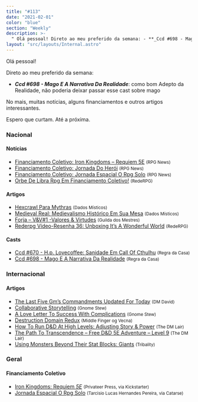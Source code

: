 ```yaml
---
title: "#113"
date: "2021-02-01"
color: "blue"
section: "Weekly"
description: >-
  " Olá pessoal! Direto ao meu preferido da semana: - **_Ccd #698 - Mago E A Narrativa Da Realidade_**: como bom Adepto da Realidade, não poderia deixar passar esse cast sobre mago No mais, muitas notícias, alguns financiamentos e outros artigos interessantes. Espero que curtam. Até a p"
layout: "src/layouts/Internal.astro"
---
```


Olá pessoal!

Direto ao meu preferido da semana:

- **_Ccd #698 - Mago E A Narrativa Da Realidade_**: como bom Adepto da Realidade, não poderia deixar passar esse cast sobre mago

No mais, muitas notícias, alguns financiamentos e outros artigos interessantes.

Espero que curtam. Até a próxima.

### Nacional

#### Notícias

- [Financiamento Coletivo: Iron Kingdoms – Requiem 5E] <small>(RPG News)</small>
- [Financiamento Coletivo: Jornada Do Herói] <small>(RPG News)</small>
- [Financiamento Coletivo: Jornada Espacial O Rpg Solo] <small>(RPG News)</small>
- [Orbe De Libra Rpg Em Financiamento Coletivo!] <small>(RedeRPG)</small>

#### Artigos

- [Hexcrawl Para Mythras] <small>(Dados Místicos)</small>
- [Medieval Real: Medievalismo Histórico Em Sua Mesa] <small>(Dados Místicos)</small>
- [Forja – V&amp;V#1 -Valores &amp; Virtudes] <small>(Guilda dos Mestres)</small>
- [Rederpg Vídeo-Resenha 36: Unboxing It’s A Wonderful World] <small>(RedeRPG)</small>

#### Casts

- [Ccd #670 - H.p. Lovecoffee: Sanidade Em Call Of Cthulhu] <small>(Regra da Casa)</small>
- [Ccd #698 - Mago E A Narrativa Da Realidade] <small>(Regra da Casa)</small>

### Internacional

#### Artigos

- [The Last Five Gm’s Commandments Updated For Today] <small>(DM David)</small>
- [Collaborative Storytelling] <small>(Gnome Stew)</small>
- [A Love Letter To Success With Complications] <small>(Gnome Stew)</small>
- [Destruction Domain Redux] <small>(Middle Finger og Vecna)</small>
- [How To Run D&amp;D At High Levels: Adjusting Story &amp; Power] <small>(The DM Lair)</small>
- [The Path To Transcendence – Free D&amp;D 5E Adventure – Level 9] <small>(The DM Lair)</small>
- [Using Monsters Beyond Their Stat Blocks: Giants] <small>(Tribality)</small>

### Geral

#### Financiamento Coletivo

- [Iron Kingdoms: Requiem *5E*] <small>(Privateer Press, via Kickstarter)</small>
- [Jornada Espacial O Rpg Solo] <small>(Tarcisio Lucas Hernandes Pereira, via Catarse)</small>

[the last five gm’s commandments updated for today]: https://dmdavid.com/tag/the-last-five-gms-commandments-updated-for-today/
[how to run d&amp;d at high levels: adjusting story &amp; power]: https://www.thedmlair.com/2021/01/26/how-to-run-dd-at-high-levels-adjusting-story-power/
[ccd #670 - h.p. lovecoffee: sanidade em call of cthulhu]: https://regradacasa.podbean.com/e/ccd-670-hp-lovecoffee-sanidade-em-call-of-cthulhu/
[using monsters beyond their stat blocks: giants]: https://www.tribality.com/2021/01/26/using-monsters-beyond-their-stat-blocks-giants/
[ccd #698 - mago e a narrativa da realidade]: https://regradacasa.podbean.com/e/ccd-698-mago-e-a-narrativa-da-realidade/
[collaborative storytelling]: https://gnomestew.com/collaborative-storytelling/
[orbe de libra rpg em financiamento coletivo!]: https://www.rederpg.com.br/2021/01/27/orbe-de-libra-rpg-em-financiamento-coletivo/
[forja – v&amp;v#1 -valores &amp; virtudes]: http://guildadosmestres.com.br/2021/01/27/forja-vv1-valores-virtudes/
[financiamento coletivo: iron kingdoms – requiem 5e]: https://newsrpg.wordpress.com/2021/01/28/financiamento-coletivo-iron-kingdoms-requiem-5e/
[iron kingdoms: requiem *5e*]: https://www.kickstarter.com/projects/privateerpress/iron-kingdoms-requiem-5e
[destruction domain redux]: https://mfov.magehandpress.com/2021/01/destruction-domain-redux.html
[hexcrawl para mythras]: https://dadosmisticos.com/2021/01/28/hexcrawl-para-mythras/
[financiamento coletivo: jornada do herói]: https://newsrpg.wordpress.com/2021/01/29/financiamento-coletivo-jornada-do-heroi/
[a love letter to success with complications]: https://gnomestew.com/a-love-letter-to-success-with-complications/
[the path to transcendence – free d&amp;d 5e adventure – level 9]: https://www.thedmlair.com/2021/01/29/the-path-to-transcendence-free-dd-5e-adventure-level-9/
[financiamento coletivo: jornada espacial o rpg solo]: https://newsrpg.wordpress.com/2021/01/30/financiamento-coletivo-jornada-espacial-o-rpg-solo/
[jornada espacial o rpg solo]: https://www.catarse.me/jornada_espacial_solo
[rederpg vídeo-resenha 36: unboxing it’s a wonderful world]: https://www.rederpg.com.br/2021/01/29/rederpg-video-resenha-36-unboxing-its-a-wonderful-world/
[medieval real: medievalismo histórico em sua mesa]: https://dadosmisticos.com/2021/02/01/medieval-real-medievalismo-historico-em-sua-mesa/
